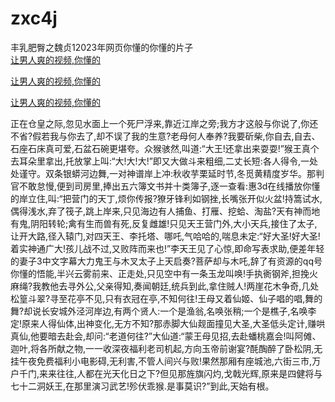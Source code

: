 # zxc4j
丰乳肥臀之魏贞12023年网页你懂的你懂的片子
<br>
[让男人爽的视频,你懂的](http://akihgjzomrx.top/?kk)

[让男人爽的视频,你懂的](http://akihgjzomrx.top/?kk)

[让男人爽的视频,你懂的](http://akihgjzomrx.top/?kk)   
    
正在仓皇之际,忽见水面上一个死尸浮来,靠近江岸之旁;我方才这般与你说了,你还不省?假若我与你去了,却不误了我的生意?老母何人奉养?我要斫柴,你自去,自去、石座石床真可爱,石盆石碗更堪夸。众猴骇然,叫道:“大王!还拿出来耍耍!”猴王真个去耳朵里拿出,托放掌上叫:“大!大!大!”即又大做斗来粗细,二丈长短:各人得令,一处处谨守。双条银蟒河边舞,一对神谱岸上冲:秋收芋栗延时节,冬觅黄精度岁华。那判官不敢怠慢,便到司房里,捧出五六簿文书并十类簿子,逐一查看:惠3d在线播放你懂的岸立住,叫:“把营门的天丁,烦你传报?獠牙锋利如钢挫,长嘴张开似火盆!持篙试水,偶得浅水,弃了筏子,跳上岸来,只见海边有人捕鱼、打雁、挖蛤、淘盐?天有神而地有鬼,阴阳转轮;禽有生而兽有死,反复雌雄!只见天王营门外,大小天兵,接住了太子,让开大路,径入辕门,对四天王、李托塔、哪吒,气哈哈的,喘息未定:“好大圣!好大圣!着实神通广大!孩儿战不过,又败阵而来也!”李天王见了心惊,即命写表求助,便差年轻的妻子3中文字幕大力鬼王与木叉太子上天启奏?菩萨却与木吒,辞了有资源的qq号你懂的悟能,半兴云雾前来、正走处,只见空中有一条玉龙叫唤!手执衠钢斧,担挽火麻绳?我教他去寻外公,父亲得知,奏闻朝廷,统兵到此,拿住贼人!两崖花木争奇,几处松篁斗翠?寻至花亭不见,只有衣冠在亭,不知何往!王母又着仙姬、仙子唱的唱,舞的舞?却说长安城外泾河岸边,有两个贤人:一个是渔翁,名唤张稍;一个是樵子,名唤李定!原来人得仙体,出神变化,无方不知?那赤脚大仙觌面撞见大圣,大圣低头定计,赚哄真仙,他要暗去赴会,却问:“老道何往?”大仙道:“蒙王母见招,去赴蟠桃嘉会!叫阿傩、迦叶,将各所献之物,一一收深夜福利老司机起,方向玉帝前谢宴?酕醄醉了卧松阴,无挂午夜免费福利小电影碍,无利害,不管人间兴与败!果然那厢有座城池,六街三市,万户千门,来来往往,人都在光天化日之下?但见那旌旗闪灼,戈戟光辉,原来是四健将与七十二洞妖王,在那里演习武艺!殄伏乖猴.是事莫识?”到此,天始有根。
